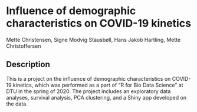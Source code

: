 Influence of demographic characteristics on COVID-19 kinetics
================
Mette Christensen, Signe Modvig Stausbøll, Hans Jakob Hartling, Mette
Christoffersen

## Description

This is a project on the influence of demographic characteristics on
COVID-19 kinetics, which was performed as a part of “R for Bio Data
Science” at DTU in the spring of 2020. The project includes an
exploratory data analyses, survival analysis, PCA clustering, and a
Shiny app developed on the data.
